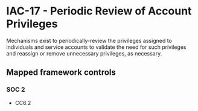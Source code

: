 # IAC-17 - Periodic Review of Account Privileges
Mechanisms exist to periodically-review the privileges assigned to individuals and service accounts to validate the need for such privileges and reassign or remove unnecessary privileges, as necessary.
## Mapped framework controls
### SOC 2
- CC6.2